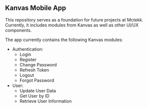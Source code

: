## **Kanvas Mobile App**

This repository serves as a foundation for future projects at Mctekk. Currently, it includes modules from Kanvas as well as other UI/UX components.

The app currently contains the following Kanvas modules:

- Authentication:
  - Login
  - Register
  - Change Password
  - Refresh Token
  - Logout
  - Forgot Password
- User:
  - Update User Data
  - Get User by ID
  - Retrieve User Information
